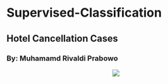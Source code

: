 # Supervised-Classification
## Hotel Cancellation Cases
### By: Muhamamd Rivaldi Prabowo

<p align="center">
<img src="https://https://github.com/rivaldiprabowo/Supervised-Classification1/blob/main/hotel%20portugal.jpg">
</p>
